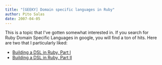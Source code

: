 ```yaml
---
title: "[GEEKY] Domain specific languages in Ruby"
author: Pito Salas
date: 2007-04-05
---
```




This is a topic that I've gotten somewhat interested in. If you search for
Ruby Domain Specific Languages in google, you will find a ton of hits. Here
are two that I particularly liked:

  * [Building a DSL in Ruby, Part I](<http://jroller.com/page/rolsen?entry=building_a_dsl_in_ruby>)
  * [Building a DSL in Ruby, Part II](<http://jroller.com/page/rolsen?entry=building_a_dsl_in_ruby1>)


